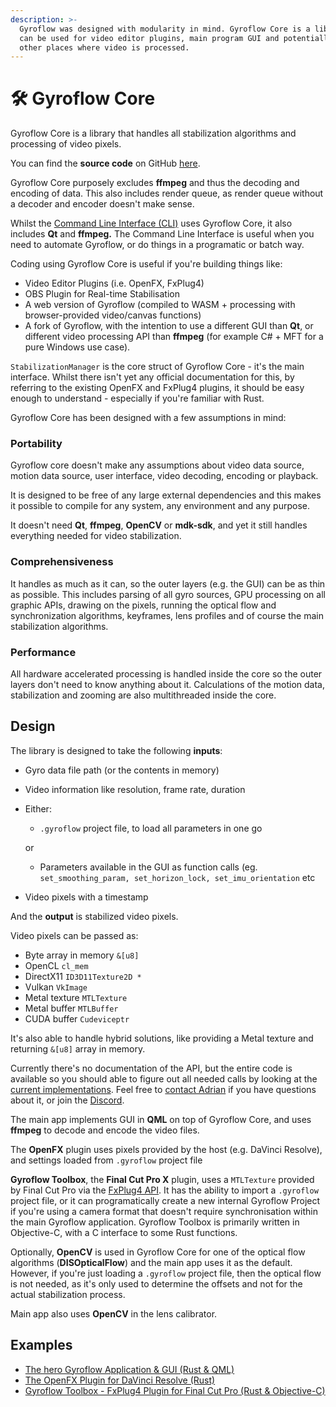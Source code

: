 ```yaml
---
description: >-
  Gyroflow was designed with modularity in mind. Gyroflow Core is a library that
  can be used for video editor plugins, main program GUI and potentially in
  other places where video is processed.
---
```


# 🛠 Gyroflow Core

Gyroflow Core is a library that handles all stabilization algorithms and processing of video pixels.&#x20;

You can find the **source code** on GitHub [here](https://github.com/gyroflow/gyroflow/tree/master/src/core).

Gyroflow Core purposely excludes **ffmpeg** and thus the decoding and encoding of data. This also includes render queue, as render queue without a decoder and encoder doesn't make sense.

Whilst the [Command Line Interface (CLI)](../advanced-usage/command-line-cli.md) uses Gyroflow Core, it also includes **Qt** and **ffmpeg.** The Command Line Interface is useful when you need to automate Gyroflow, or do things in a programatic or batch way.&#x20;

Coding using Gyroflow Core is useful if you're building things like:

* Video Editor Plugins (i.e. OpenFX, FxPlug4)
* OBS Plugin for Real-time Stabilisation
* A web version of Gyroflow (compiled to WASM + processing with browser-provided video/canvas functions)
* A fork of Gyroflow, with the intention to use a different GUI than **Qt**, or different video processing API than **ffmpeg** (for example C# + MFT for a pure Windows use case).

`StabilizationManager` is the core struct of Gyroflow Core - it's the main interface. Whilst there isn't yet any official documentation for this, by referring to the existing OpenFX and FxPlug4 plugins, it should be easy enough to understand - especially if you're familiar with Rust.

Gyroflow Core has been designed with a few assumptions in mind:

### **Portability**

Gyroflow core doesn't make any assumptions about video data source, motion data source, user interface, video decoding, encoding or playback.

It is designed to be free of any large external dependencies and this makes it possible to compile for any system, any environment and any purpose.

It doesn't need **Qt**, **ffmpeg**, **OpenCV** or **mdk-sdk**, and yet it still handles everything needed for video stabilization.

### Comprehensiveness

It handles as much as it can, so the outer layers (e.g. the GUI) can be as thin as possible. This includes parsing of all gyro sources, GPU processing on all graphic APIs, drawing on the pixels, running the optical flow and synchronization algorithms, keyframes, lens profiles and of course the main stabilization algorithms.

### Performance

All hardware accelerated processing is handled inside the core so the outer layers don't need to know anything about it. Calculations of the motion data, stabilization and zooming are also multithreaded inside the core.

## Design

The library is designed to take the following **inputs**:

* Gyro data file path (or the contents in memory)
* Video information like resolution, frame rate, duration
*   Either:

    * `.gyroflow` project file, to load all parameters in one go

    or

    * Parameters available in the GUI as function calls (eg. `set_smoothing_param, set_horizon_lock, set_imu_orientation` etc
* Video pixels with a timestamp

And the **output** is stabilized video pixels.

Video pixels can be passed as:

* Byte array in memory `&[u8]`
* OpenCL `cl_mem`
* DirectX11 `ID3D11Texture2D *`
* Vulkan `VkImage`
* Metal texture `MTLTexture`
* Metal buffer `MTLBuffer`
* CUDA buffer `Cudeviceptr`

It's also able to handle hybrid solutions, like providing a Metal texture and returning `&[u8]` array in memory.

Currently there's no documentation of the API, but the entire code is available so you should able to figure out all needed calls by looking at the [current implementations](gyroflow-core.md#examples). Feel free to [contact Adrian](mailto:adrian@gyroflow.xyz) if you have questions about it, or join the [Discord](https://discord.com/invite/BBJ2UVAr2D).

The main app implements GUI in **QML** on top of Gyroflow Core, and uses **ffmpeg** to decode and encode the video files.

The **OpenFX** plugin uses pixels provided by the host (e.g. DaVinci Resolve), and settings loaded from `.gyroflow` project file

**Gyroflow Toolbox**, the **Final Cut Pro X** plugin, uses a `MTLTexture` provided by Final Cut Pro via the [FxPlug4 API](https://developer.apple.com/documentation/professional\_video\_applications/fxplug). It has the ability to import a `.gyroflow` project file, or it can programatically create a new internal Gyroflow Project if you're using a camera format that doesn't require synchronisation within the main Gyroflow application. Gyroflow Toolbox is primarily written in Objective-C, with a C interface to some Rust functions.

Optionally, **OpenCV** is used in Gyroflow Core for one of the optical flow algorithms (**DISOpticalFlow**) and the main app uses it as the default. However, if you're just loading a `.gyroflow` project file, then the optical flow is not needed, as it's only used to determine the offsets and not for the actual stabilization process.

Main app also uses **OpenCV** in the lens calibrator.

## Examples

* [The hero Gyroflow Application & GUI (Rust & QML)](https://github.com/gyroflow/gyroflow/blob/master/src/controller.rs)
* [The OpenFX Plugin for DaVinci Resolve (Rust)](https://github.com/gyroflow/gyroflow-ofx/blob/main/src/gyroflow.rs)
* [Gyroflow Toolbox - FxPlug4 Plugin for Final Cut Pro (Rust & Objective-C)](https://github.com/latenitefilms/GyroflowToolbox/blob/main/Source/Frameworks/gyroflow/src/lib.rs)

